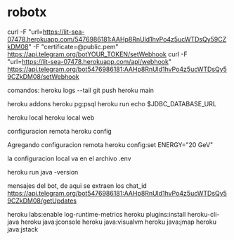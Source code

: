 # robotx

curl -F "url=https://lit-sea-07478.herokuapp.com/5476986181:AAHp8RnUld1hvPo4z5ucWTDsQy59CZkDM08" -F "certificate=@public.pem" https://api.telegram.org/botYOUR_TOKEN/setWebhook
curl -F "url=https://lit-sea-07478.herokuapp.com/api/webhook" https://api.telegram.org/bot5476986181:AAHp8RnUld1hvPo4z5ucWTDsQy59CZkDM08/setWebhook

comandos:
heroku logs --tail
git push heroku main

heroku addons
heroku pg:psql
heroku run echo \$JDBC_DATABASE_URL

heroku local
heroku local web

configuracion remota
heroku config

Agregando configuracion remota
heroku config:set ENERGY="20 GeV"

la configuracion local va en el archivo .env

heroku run java -version

mensajes del bot, de aqui se extraen los chat_id
https://api.telegram.org/bot5476986181:AAHp8RnUld1hvPo4z5ucWTDsQy59CZkDM08/getUpdates

heroku labs:enable log-runtime-metrics
heroku plugins:install heroku-cli-java
    heroku java:jconsole
    heroku java:visualvm
    heroku java:jmap
    heroku java:jstack
